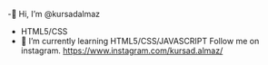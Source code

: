 -👋 Hi, I’m @kursadalmaz
- HTML5/CSS
- 🌱 I’m currently learning HTML5/CSS/JAVASCRIPT
Follow me on instagram.
https://www.instagram.com/kursad.almaz/ 
